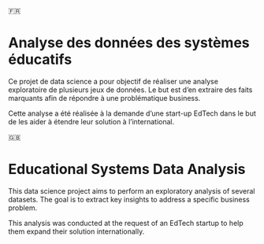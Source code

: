 🇫🇷

# Analyse des données des systèmes éducatifs

Ce projet de data science a pour objectif de réaliser une analyse exploratoire de plusieurs jeux de données.
Le but est d’en extraire des faits marquants afin de répondre à une problématique business.

Cette analyse a été réalisée à la demande d’une start-up EdTech dans le but de les aider à étendre leur solution à l’international.

🇬🇧

# Educational Systems Data Analysis

This data science project aims to perform an exploratory analysis of several datasets.
The goal is to extract key insights to address a specific business problem.

This analysis was conducted at the request of an EdTech startup to help them expand their solution internationally.
